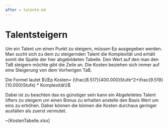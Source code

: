 ```yaml
---
after : talente.md
---
```

# Talentsteigern

Um ein Talent um einen Punkt zu steigern, müssen Ep ausgegeben werden. Man sucht
sich zu dem zu steigernden Talent die Komplexität und erhält somit die Spalte
der hier abgebildeten Tabelle. Den Wert auf den man den TaB steigern möchte gibt
die Zeile an. Die Kosten beziehen sich immer auf eine Steigerung von dem
Vorherigen TaB.


Die Formel lautet
$\(Ep Kosten= (\frac{8.517}{400.000}Stufe^2+\frac{9.519}{10.000}Stufe) * Komplexität\)$

Dabei ist zu beachten das es günstiger sein kann ein Abgeleitetes Talent öfters
zu steigern um einen Bonus zu erhalten anstelle den Basis Wert um eins zu
erhöhen. Daher können die können die Kosten durchaus geringer ausfallen als
zuerst vermutet.


~[KostenTabelle.xlsx]


